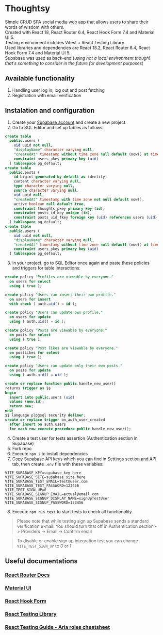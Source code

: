 # Thoughtsy

Simple CRUD SPA social media web app that allows users to share their words of wisdom with others.\
Created with React 18, React Router 6.4, React Hook Form 7.4 and Material UI 5.\
Testing environment includes Vitest + React Testing Library.\
Used libraries and dependencies are React 18.2, React Router 6.4, React Hook Form 7.4 and Material UI 5.\
Supabase was used as back-end (_using not a local environment though! that's something to consider in the future for development purposes_)

## Available functionality

1. Handling user log in, log out and post fetching
2. Registration with email verification

## Instalation and configuration

1. Create your [Supabase account](https://supabase.com/dashboard/sign-up) and create a new project.
2. Go to SQL Editor and set up tables as follows:

```sql
create table
  public.users (
    uid uuid not null,
    "displayName" character varying null,
    "createdAt" timestamp without time zone null default (now() at time zone 'utc'::text),
    constraint users_pkey primary key (uid)
  ) tablespace pg_default;
create table
  public.posts (
    id bigint generated by default as identity,
    content character varying null,
    type character varying null,
    source character varying null,
    uid uuid null,
    "createdAt" timestamp with time zone not null default now(),
    active boolean null default true,
    constraint thoughts_pkey primary key (id),
    constraint posts_id_key unique (id),
    constraint posts_uid_fkey foreign key (uid) references users (uid)
  ) tablespace pg_default;
create table
  public.users (
    uid uuid not null,
    "displayName" character varying null,
    "createdAt" timestamp without time zone null default (now() at time zone 'utc'::text),
    constraint users_pkey primary key (uid)
  ) tablespace pg_default;
```

3. In your project, go to SQL Editor once again and paste these policies and triggers for table interactions:

```sql
create policy "Profiles are viewable by everyone."
  on users for select
  using ( true );

create policy "Users can insert their own profile."
  on users for insert
  with check ( auth.uid() = id );

create policy "Users can update own profile."
  on users for update
  using ( auth.uid() = id );

create policy "Posts are viewable by everyone."
  on posts for select
  using ( true );

create policy "Post likes are viewable by everyone."
  on postLikes for select
  using ( true );

create policy "Users can update only their own posts."
  on posts for update
  using ( auth.uid() = uid );
```

```sql
create or replace function public.handle_new_user()
returns trigger as $$
begin
  insert into public.users (uid)
  values (new.id);
  return new;
end;
$$ language plpgsql security definer;
create or replace trigger on_auth_user_created
  after insert on auth.users
  for each row execute procedure public.handle_new_user();
```

4. Create a test user for tests assertion (Authentication section in Supabase)
5. Fork repo
6. Execute `npm i` to install dependencies
7. Copy Supabase API keys which you can find in Settings section and API tab, then create `.env` file with these variables:

```
VITE_SUPABASE_KEY=supabase_key_here
VITE_SUPABASE_SITE=supabase_site_here
VITE_SUPABASE_TEST_EMAIL=test@user.com
VITE_SUPABASE_TEST_PASSWORD=123456
VITE_TEST_SIGN_UP=0
VITE_SUPABASE_SIGNUP_EMAIL=actual@email.com
VITE_SUPABASE_SIGNUP_DISPLAY_NAME=signUpTestUser
VITE_SUPABASE_SIGNUP_PASSWORD=123456
```

8. Execute `npm run test` to start tests to check all functionality.

> Please note that while testing sign up Supabase sends a standard verification e-mail.
> You should turn that off in Authentication section -> Providers -> Email -> Confirm email

> To disable or enable sign up integration test you can change `VITE_TEST_SIGN_UP` to _0_ or _1_

## Useful documentations

### [React Router Docs](https://reactrouter.com/en/main/start/tutorial)

### [Material UI](https://mui.com/material-ui/getting-started/learn/)

### [React Hook Form](https://react-hook-form.com/get-started#Quickstart)

### [React Testing Library](https://testing-library.com/docs/queries/about)

### [React Testing Guide - Aria roles cheatsheet](https://components.guide/react+typescript/testing)
